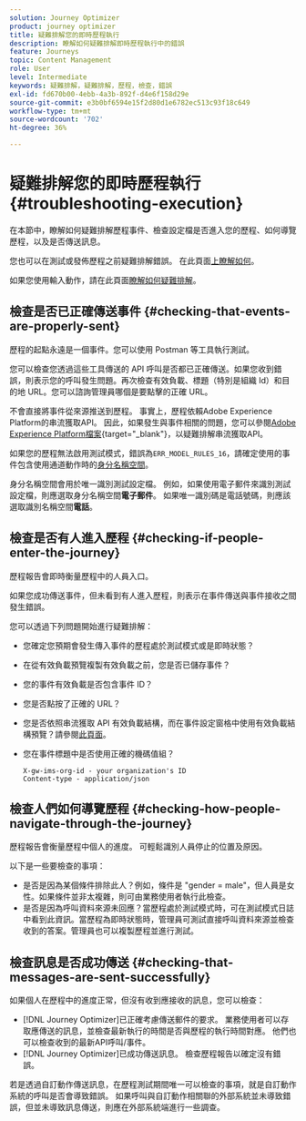 ```yaml
---
solution: Journey Optimizer
product: journey optimizer
title: 疑難排解您的即時歷程執行
description: 瞭解如何疑難排解即時歷程執行中的錯誤
feature: Journeys
topic: Content Management
role: User
level: Intermediate
keywords: 疑難排解，疑難排解，歷程，檢查，錯誤
exl-id: fd670b00-4ebb-4a3b-892f-d4e6f158d29e
source-git-commit: e3b0bf6594e15f2d80d1e6782ec513c93f18c649
workflow-type: tm+mt
source-wordcount: '702'
ht-degree: 36%

---
```


# 疑難排解您的即時歷程執行 {#troubleshooting-execution}

在本節中，瞭解如何疑難排解歷程事件、檢查設定檔是否進入您的歷程、如何導覽歷程，以及是否傳送訊息。

您也可以在測試或發佈歷程之前疑難排解錯誤。 在此頁面[上瞭解如何](troubleshooting.md)。

如果您使用輸入動作，請在此頁面[瞭解如何疑難排解](troubleshooting-inbound.md)。

## 檢查是否已正確傳送事件 {#checking-that-events-are-properly-sent}

歷程的起點永遠是一個事件。您可以使用 Postman 等工具執行測試。

您可以檢查您透過這些工具傳送的 API 呼叫是否都已正確傳送。如果您收到錯誤，則表示您的呼叫發生問題。再次檢查有效負載、標題（特別是組織 Id）和目的地 URL。您可以諮詢管理員哪個是要點擊的正確 URL。

不會直接將事件從來源推送到歷程。 事實上，歷程依賴Adobe Experience Platform的串流獲取API。 因此，如果發生與事件相關的問題，您可以參閱[Adobe Experience Platform檔案](https://experienceleague.adobe.com/docs/experience-platform/ingestion/streaming/troubleshooting.html?lang=zh-Hant){target="_blank"}，以疑難排解串流獲取API。

如果您的歷程無法啟用測試模式，錯誤為`ERR_MODEL_RULES_16`，請確定使用的事件包含使用通道動作時的[身分名稱空間](../audience/get-started-identity.md)。

身分名稱空間會用於唯一識別測試設定檔。 例如，如果使用電子郵件來識別測試設定檔，則應選取身分名稱空間&#x200B;**電子郵件**。 如果唯一識別碼是電話號碼，則應該選取識別名稱空間&#x200B;**電話**。

## 檢查是否有人進入歷程 {#checking-if-people-enter-the-journey}

歷程報告會即時衡量歷程中的人員入口。

如果您成功傳送事件，但未看到有人進入歷程，則表示在事件傳送與事件接收之間發生錯誤。

您可以透過下列問題開始進行疑難排解：

* 您確定您預期會發生傳入事件的歷程處於測試模式或是即時狀態？
* 在從有效負載預覽複製有效負載之前，您是否已儲存事件？
* 您的事件有效負載是否包含事件 ID？
* 您是否點按了正確的 URL？
* 您是否依照串流獲取 API 有效負載結構，而在事件設定窗格中使用有效負載結構預覽？請參閱[此頁面](../event/about-creating.md#preview-the-payload)。
* 您在事件標題中是否使用正確的機碼值組？

  ```
  X-gw-ims-org-id - your organization's ID
  Content-type - application/json
  ```

## 檢查人們如何導覽歷程 {#checking-how-people-navigate-through-the-journey}

歷程報告會衡量歷程中個人的進度。 可輕鬆識別人員停止的位置及原因。

以下是一些要檢查的事項：

* 是否是因為某個條件排除此人？例如，條件是 &quot;gender = male&quot;，但人員是女性。如果條件並非太複雜，則可由業務使用者執行此檢查。
* 是否是因為呼叫資料來源未回應？當歷程處於測試模式時，可在測試模式日誌中看到此資訊。當歷程為即時狀態時，管理員可測試直接呼叫資料來源並檢查收到的答案。管理員也可以複製歷程並進行測試。

## 檢查訊息是否成功傳送 {#checking-that-messages-are-sent-successfully}

如果個人在歷程中的進度正常，但沒有收到應接收的訊息，您可以檢查：

* [!DNL Journey Optimizer]已正確考慮傳送郵件的要求。 業務使用者可以存取應傳送的訊息，並檢查最新執行的時間是否與歷程的執行時間對應。 他們也可以檢查收到的最新API呼叫/事件。
* [!DNL Journey Optimizer]已成功傳送訊息。 檢查歷程報告以確定沒有錯誤。

若是透過自訂動作傳送訊息，在歷程測試期間唯一可以檢查的事項，就是自訂動作系統的呼叫是否會導致錯誤。 如果呼叫與自訂動作相關聯的外部系統並未導致錯誤，但並未導致訊息傳送，則應在外部系統端進行一些調查。
